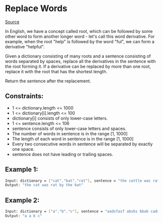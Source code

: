 # Replace Words
[Source](https://leetcode.com/problems/replace-words/)

In English, we have a concept called root, which can be followed by some other word to form another longer word - let's call this word derivative. For example, when the root "help" is followed by the word "ful", we can form a derivative "helpful".

Given a dictionary consisting of many roots and a sentence consisting of words separated by spaces, replace all the derivatives in the sentence with the root forming it. If a derivative can be replaced by more than one root, replace it with the root that has the shortest length.

Return the sentence after the replacement.

## Constraints:

 - 1 <= dictionary.length <= 1000
 - 1 <= dictionary[i].length <= 100
 - dictionary[i] consists of only lower-case letters.
 - 1 <= sentence.length <= 106
 - sentence consists of only lower-case letters and spaces.
 - The number of words in sentence is in the range [1, 1000]
 - The length of each word in sentence is in the range [1, 1000]
 - Every two consecutive words in sentence will be separated by exactly one space.
 - sentence does not have leading or trailing spaces.

## Example 1:
```sh
Input: dictionary = ["cat","bat","rat"], sentence = "the cattle was rattled by the battery"
Output: "the cat was rat by the bat"
```

## Example 2:
```sh
Input: dictionary = ["a","b","c"], sentence = "aadsfasf absbs bbab cadsfafs"
Output: "a a b c"
```